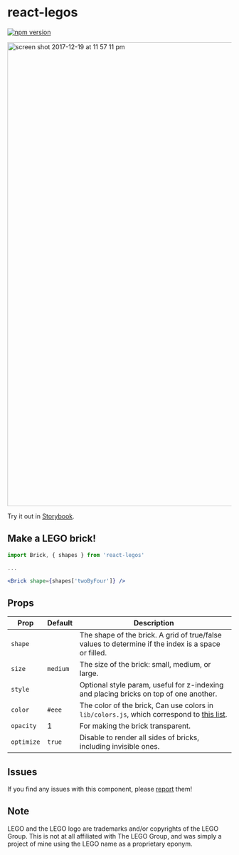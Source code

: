 # react-legos

[![npm version](https://badge.fury.io/js/react-legos.svg)](https://badge.fury.io/js/react-legos)

<img width="1041" alt="screen shot 2017-12-19 at 11 57 11 pm" src="https://user-images.githubusercontent.com/3171252/34193282-82468e80-e518-11e7-8b0c-c30ff0d6112e.png">

Try it out in [Storybook](https://bryce.io/react-legos).

## Make a LEGO brick!

```jsx
import Brick, { shapes } from 'react-legos'

...

<Brick shape={shapes['twoByFour']} />
```

## Props

Prop | Default | Description
---- | ------- | -----------
`shape` || The shape of the brick. A grid of true/false values to determine if the index is a space or filled.
`size` | `medium` | The size of the brick: small, medium, or large.
`style` || Optional style param, useful for z-indexing and placing bricks on top of one another.
`color` | `#eee` | The color of the brick, Can use colors in `lib/colors.js`, which correspond to [this list](http://www.peeron.com/cgi-bin/invcgis/colorguide.cgi).
`opacity` | 1 | For making the brick transparent.
`optimize` | `true` | Disable to render all sides of bricks, including invisible ones.

## Issues

If you find any issues with this component, please [report](https://github.com/brycedorn/react-legos/issues) them!

## Note

LEGO and the LEGO logo are trademarks and/or copyrights of the LEGO Group. This is not at all affiliated with The LEGO Group, and was simply a project of mine using the LEGO name as a proprietary eponym.
